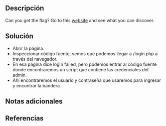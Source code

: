 ## Descripción
Can you get the flag? Go to this [website](http://saturn.picoctf.net:61673/) and see what you can discover.
## Solución
- Abrir la página.
- Inspeccionar código fuente, vemos que podemos llegar a /login.php a través del navegador.
- En esa página dice login failed, pero podemos entrar al código fuente donde encontraremos un script que contiene las credenciales del admin.
- Ahí encontraremos el usuario y contraseña que usaremos para ingresar y encontrar la bandera.
## Notas adicionales
## Referencias